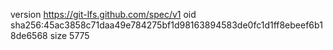 version https://git-lfs.github.com/spec/v1
oid sha256:45ac3858c71daa49e784275bf1d98163894583de0fc1d1ff8ebeef6b18de6568
size 5775
